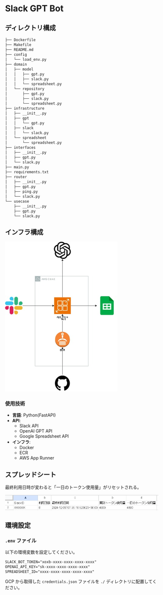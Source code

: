 # Slack GPT Bot

## ディレクトリ構成

```
├── Dockerfile
├── Makefile
├── README.md
├── config
│   └── load_env.py
├── domain
│   ├── model
│   │   ├── gpt.py
│   │   ├── slack.py
│   │   └── spreadsheet.py
│   └── repository
│       ├── gpt.py
│       ├── slack.py
│       └── spreadsheet.py
├── infrastructure
│   ├── __init__.py
│   ├── gpt
│   │   └── gpt.py
│   ├── slack
│   │   └── slack.py
│   └── spreadsheet
│       └── spreadsheet.py
├── interfaces
│   ├── __init__.py
│   ├── gpt.py
│   └── slack.py
├── main.py
├── requirements.txt
├── router
│   ├── __init__.py
│   ├── gpt.py
│   ├── ping.py
│   └── slack.py
└── usecase
    ├── __init__.py
    ├── gpt.py
    └── slack.py
```

## インフラ構成

![インフラ構成](./images/001.jpg)

### 使用技術

- **言語**: Python(FastAPI)
- **API**:
  - Slack API
  - OpenAI GPT API
  - Google Spreadsheet API
- **インフラ**:
  - Docker
  - ECR
  - AWS App Runner


## スプレッドシート

最終利用日時が変わると「一日のトークン使用量」がリセットされる。

![スプレッドシート](./images/002.jpg)

## 環境設定

### `.env` ファイル

以下の環境変数を設定してください。

```plaintext
SLACK_BOT_TOKEN="xoxb-xxxx-xxxx-xxxx-xxxx"
OPENAI_API_KEY="sk-xxxx-xxxx-xxxx-xxxx"
SPREADSHEET_ID="xxxx-xxxx-xxxx-xxxx-xxxx"
```

GCP から取得した `credentials.json` ファイルを `./` ディレクトリに配置してください。
